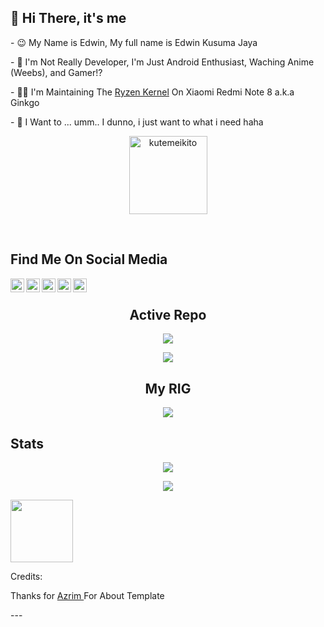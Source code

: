 <h2 align="left"> 👋 Hi There, it's me </h2>
<p align="left"> - 😉 My Name is Edwin, My full name is Edwin Kusuma Jaya </p>
<p align="left"> - 🔭 I'm Not Really Developer, I'm Just Android Enthusiast, Waching Anime (Weebs), and Gamer!? </p>
<p align="left"> - 👨‍💻 I'm Maintaining The <a href="https://github.com/kutemeikito/android_kernel_xiaomi_ginkgo">Ryzen Kernel</a> On Xiaomi Redmi Note 8 a.k.a Ginkgo  </p>
<p align="left"> - 🥅 I Want to ... umm.. I dunno, i just want to what i need haha </p>
<p align="Center"><img width="125" src="https://komarev.com/ghpvc/?username=kutemeikito&style=flat-square" alt="kutemeikito"></p>


<br>
<h2 align="left"> Find Me On Social Media </h2>
<a href="https://twitter.com/Ryuzenn_"><img align="left" width="22px" src="https://cdn.jsdelivr.net/npm/simple-icons@v3/icons/twitter.svg"></a>
<a href="https://instagram.com/_ryuzennn_"><img align="left" width="22px" img src="https://cdn.jsdelivr.net/npm/simple-icons@v3/icons/instagram.svg"></a>
<a href="https://t.me/ryuzenn"><img align="left" width="22px" img src="https://cdn.jsdelivr.net/npm/simple-icons@v3/icons/telegram.svg"></a>
<a href="https://www.facebook.com/ryuzennn"><img align="left" width="22px" img src="https://cdn.jsdelivr.net/npm/simple-icons@v3/icons/facebook.svg"></a>
<a href="mailto:kutemeikito0905@gmail.com"><img align="left" width="22px" img src="https://cdn.jsdelivr.net/npm/simple-icons@v3/icons/gmail.svg"></a>
</br>


<h2 align="center">Active Repo</h2>
<p align="center"><a href="https://github.com/Kutemeikito/android_kernel_xiaomi_ginkgo"><img src="https://github-readme-stats.vercel.app/api/pin/?username=kutemeikito&repo=android_kernel_xiaomi_ginkgo&show_owner=false&theme=cobalt"></a></p>
<p align="center"><a href="https://github.com/kutemeikito/RastaMod69-Clang"><img src="https://github-readme-stats.vercel.app/api/pin/?username=kutemeikito&repo=RastaMod69-Clang&show_owner=false&theme=cobalt"></a></p>


<h2 align="center"> My RIG </h2>
<div align="center">
<img max-width="800" src="https://github.com/kutemeikito/kutemeikito/blob/master/photo_2021-02-24_17-53-14.jpg"/>
</div>


<h2 align="left"> Stats </h2>
<p align="center"><a href="https://github.com/kutemeikito"><img src="https://github-readme-stats.vercel.app/api?username=Kutemeikito&show_icons=true&theme=cobalt"></a></p>
<p align="center"><a href="https://github.com/kutemeikito"><img src="https://github-readme-stats.vercel.app/api/top-langs/?username=Kutemeikito&theme=cobalt&layout=compact"></a></p>
<align="center"><img width="100" src="https://github.githubassets.com/images/mona-whisper.gif"></p>

Credits:
<p> Thanks for <a href="https://github.com/azrim"> Azrim </a> For About Template</p>
---
